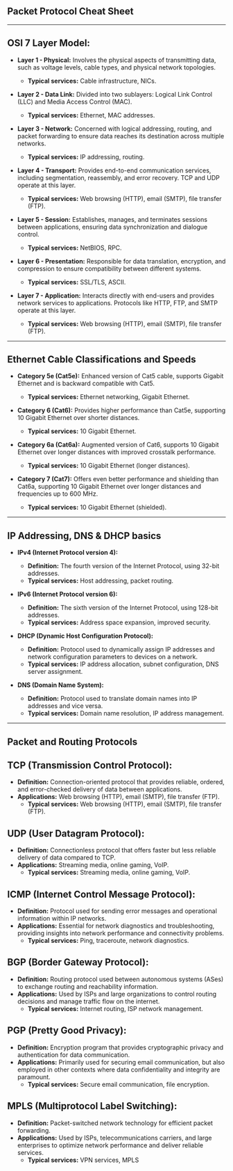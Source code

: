 ## Packet Protocol Cheat Sheet

----------------------------------------------------

## OSI 7 Layer Model:
- **Layer 1 - Physical:** Involves the physical aspects of transmitting data, such as voltage levels, cable types, and physical network topologies.  
  - **Typical services:** Cable infrastructure, NICs.

- **Layer 2 - Data Link:** Divided into two sublayers: Logical Link Control (LLC) and Media Access Control (MAC).  

  - **Typical services:** Ethernet, MAC addresses.
- **Layer 3 - Network:** Concerned with logical addressing, routing, and packet forwarding to ensure data reaches its destination across multiple networks.  
  - **Typical services:** IP addressing, routing.

- **Layer 4 - Transport:** Provides end-to-end communication services, including segmentation, reassembly, and error recovery. TCP and UDP operate at this layer.  
  - **Typical services:** Web browsing (HTTP), email (SMTP), file transfer (FTP).

- **Layer 5 - Session:** Establishes, manages, and terminates sessions between applications, ensuring data synchronization and dialogue control.  
  - **Typical services:** NetBIOS, RPC.

- **Layer 6 - Presentation:** Responsible for data translation, encryption, and compression to ensure compatibility between different systems.  
  - **Typical services:** SSL/TLS, ASCII.

- **Layer 7 - Application:** Interacts directly with end-users and provides network services to applications. Protocols like HTTP, FTP, and SMTP operate at this layer.  
  - **Typical services:** Web browsing (HTTP), email (SMTP), file transfer (FTP).

----------------------------------------------------

## Ethernet Cable Classifications and Speeds

- **Category 5e (Cat5e):** Enhanced version of Cat5 cable, supports Gigabit Ethernet and is backward compatible with Cat5.  
  - **Typical services:** Ethernet networking, Gigabit Ethernet.

- **Category 6 (Cat6):** Provides higher performance than Cat5e, supporting 10 Gigabit Ethernet over shorter distances.  
  - **Typical services:** 10 Gigabit Ethernet.

- **Category 6a (Cat6a):** Augmented version of Cat6, supports 10 Gigabit Ethernet over longer distances with improved crosstalk performance.  
  - **Typical services:** 10 Gigabit Ethernet (longer distances).

- **Category 7 (Cat7):** Offers even better performance and shielding than Cat6a, supporting 10 Gigabit Ethernet over longer distances and frequencies up to 600 MHz.  
  - **Typical services:** 10 Gigabit Ethernet (shielded).

----------------------------------------------------

## IP Addressing, DNS & DHCP basics

- **IPv4 (Internet Protocol version 4):** 
  - **Definition:** The fourth version of the Internet Protocol, using 32-bit addresses.
  - **Typical services:** Host addressing, packet routing.

- **IPv6 (Internet Protocol version 6):** 
  - **Definition:** The sixth version of the Internet Protocol, using 128-bit addresses.
  - **Typical services:** Address space expansion, improved security.

- **DHCP (Dynamic Host Configuration Protocol):**
  - **Definition:** Protocol used to dynamically assign IP addresses and network configuration parameters to devices on a network.
  - **Typical services:** IP address allocation, subnet configuration, DNS server assignment.

- **DNS (Domain Name System):**
  - **Definition:** Protocol used to translate domain names into IP addresses and vice versa.
  - **Typical services:** Domain name resolution, IP address management.

----------------------------------------------------

## Packet and Routing Protocols

## TCP (Transmission Control Protocol):
- **Definition:** Connection-oriented protocol that provides reliable, ordered, and error-checked delivery of data between applications.
- **Applications:** Web browsing (HTTP), email (SMTP), file transfer (FTP).
  - **Typical services:** Web browsing (HTTP), email (SMTP), file transfer (FTP).

## UDP (User Datagram Protocol):
- **Definition:** Connectionless protocol that offers faster but less reliable delivery of data compared to TCP.
- **Applications:** Streaming media, online gaming, VoIP.
  - **Typical services:** Streaming media, online gaming, VoIP.

## ICMP (Internet Control Message Protocol):
- **Definition:** Protocol used for sending error messages and operational information within IP networks.
- **Applications:** Essential for network diagnostics and troubleshooting, providing insights into network performance and connectivity problems.
  - **Typical services:** Ping, traceroute, network diagnostics.

## BGP (Border Gateway Protocol):
- **Definition:** Routing protocol used between autonomous systems (ASes) to exchange routing and reachability information.
- **Applications:** Used by ISPs and large organizations to control routing decisions and manage traffic flow on the internet.
  - **Typical services:** Internet routing, ISP network management.

## PGP (Pretty Good Privacy):
- **Definition:** Encryption program that provides cryptographic privacy and authentication for data communication.
- **Applications:** Primarily used for securing email communication, but also employed in other contexts where data confidentiality and integrity are paramount.
  - **Typical services:** Secure email communication, file encryption.

## MPLS (Multiprotocol Label Switching):
- **Definition:** Packet-switched network technology for efficient packet forwarding.
- **Applications:** Used by ISPs, telecommunications carriers, and large enterprises to optimize network performance and deliver reliable services.
  - **Typical services:** VPN services, MPLS


